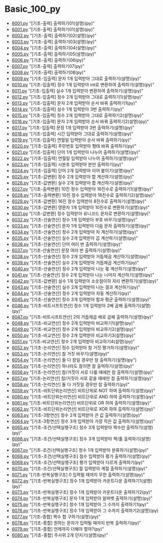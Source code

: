 # Basic_100_py

* [6001.py](./6001.py) "[기초-출력] 출력하기01(설명)(py)"
* [6001.py](./6001.py) "[기초-출력] 출력하기01(설명)(py)"
* [6002.py](./6002.py) "[기초-출력] 출력하기02(설명)(py)"
* [6003.py](./6003.py) "[기초-출력] 출력하기03(설명)(py)"
* [6004.py](./6004.py) "[기초-출력] 출력하기04(설명)(py)"
* [6005.py](./6005.py) "[기초-출력] 출력하기05(설명)(py)"
* [6006.py](./6006.py) "[기초-출력] 출력하기06(py)"
* [6007.py](./6007.py) "[기초-출력] 출력하기07(py)"
* [6008.py](./6008.py) "[기초-출력] 출력하기08(py)"
* [6009.py](./6009.py) "[기초-입출력] 문자 1개 입력받아 그대로 출력하기(설명)(py)"
* [6010.py](./6010.py) "[기초-입출력] 정수 1개 입력받아 int로 변환하여 출력하기(설명)(py)"
* [6011.py](./6011.py) "[기초-입출력] 실수 1개 입력받아 변환하여 출력하기(설명)(py)"
* [6012.py](./6012.py) "[기초-입출력] 정수 2개 입력받아 그대로 출력하기1(설명)(py)"
* [6013.py](./6013.py) "[기초-입출력] 문자 2개 입력받아 순서 바꿔 출력하기1(py)"
* [6014.py](./6014.py) "[기초-입출력] 실수 1개 입력받아 3번 출력하기(py)"
* [6015.py](./6015.py) "[기초-입출력] 정수 2개 입력받아 그대로 출력하기2(설명)(py)"
* [6016.py](./6016.py) "[기초-입출력] 문자 2개 입력받아 순서 바꿔 출력하기2(설명)(py)"
* [6017.py](./6017.py) "[기초-입출력] 문장 1개 입력받아 3번 출력하기(설명)(py)"
* [6018.py](./6018.py) "[기초-입출력] 시간 입력받아 그대로 출력하기(설명)(py)"
* [6019.py](./6019.py) "[기초-입출력] 연월일 입력받아 순서 바꿔 출력하기(py)"
* [6020.py](./6020.py) "[기초-입출력] 주민번호 입력받아 형태 바꿔 출력하기(py)"
* [6021.py](./6021.py) "[기초-입출력] 단어 1개 입력받아 나누어 출력하기(설명)(py)"
* [6022.py](./6022.py) "[기초-입출력] 연월일 입력받아 나누어 출력하기(설명)(py)"
* [6023.py](./6023.py) "[기초-입출력] 시분초 입력받아 분만 출력하기(py)"
* [6024.py](./6024.py) "[기초-입출력] 단어 2개 입력받아 이어 붙이기(설명)(py)"
* [6025.py](./6025.py) "[기초-값변환] 정수 2개 입력받아 합 계산하기(설명)(py)"
* [6026.py](./6026.py) "[기초-값변환] 실수 2개 입력받아 합 계산하기(설명)(py)"
* [6027.py](./6027.py) "[기초-출력변환] 10진 정수 입력받아 16진수로 출력하기1(설명)(py)"
* [6028.py](./6028.py) "[기초-출력변환] 10진 정수 입력받아 16진수로 출력하기2(설명)(py)"
* [6029.py](./6029.py) "[기초-값변환] 16진 정수 입력받아 8진수로 출력하기(설명)(py)"
* [6030.py](./6030.py) "[기초-값변환] 영문자 1개 입력받아 10진수로 변환하기(설명)(py)"
* [6031.py](./6031.py) "[기초-값변환] 정수 입력받아 유니코드 문자로 변환하기(설명)(py)"
* [6032.py](./6032.py) "[기초-산술연산] 정수 1개 입력받아 부호 바꾸기(설명)(py)"
* [6033.py](./6033.py) "[기초-산술연산] 문자 1개 입력받아 다음 문자 출력하기(설명)(py)"
* [6034.py](./6034.py) "[기초-산술연산] 정수 2개 입력받아 차 계산하기(설명)(py)"
* [6035.py](./6035.py) "[기초-산술연산] 실수 2개 입력받아 곱 계산하기(설명)(py)"
* [6036.py](./6036.py) "[기초-산술연산] 단어 여러 번 출력하기(설명)(py)"
* [6037.py](./6037.py) "[기초-산술연산] 문장 여러 번 출력하기(설명)(py)"
* [6038.py](./6038.py) "[기초-산술연산] 정수 2개 입력받아 거듭제곱 계산하기(설명)(py)"
* [6039.py](./6039.py) "[기초-산술연산] 실수 2개 입력받아 거듭제곱 계산하기(py)"
* [6040.py](./6040.py) "[기초-산술연산] 정수 2개 입력받아 나눈 몫 계산하기(설명)(py)"
* [6041.py](./6041.py) "[기초-산술연산] 정수 2개 입력받아 나눈 나머지 계산하기(설명)(py)"
* [6042.py](./6042.py) "[기초-값변환] 실수 1개 입력받아 소숫점이하 자리 변환하기(설명)(py)"
* [6043.py](./6043.py) "[기초-산술연산] 실수 2개 입력받아 나눈 결과 계산하기(py)"
* [6044.py](./6044.py) "[기초-산술연산] 정수 2개 입력받아 자동 계산하기(py)"
* [6045.py](./6045.py) "[기초-산술연산] 정수 3개 입력받아 합과 평균 출력하기(설명)(py)"
* [6046.py](./6046.py) "[기초-비트시프트연산] 정수 1개 입력받아 2배 곱해 출력하기(설명)(py)"
* [6047.py](./6047.py) "[기초-비트시프트연산] 2의 거듭제곱 배로 곱해 출력하기(설명)(py)"
* [6048.py](./6048.py) "[기초-비교연산] 정수 2개 입력받아 비교하기1(설명)(py)"
* [6049.py](./6049.py) "[기초-비교연산] 정수 2개 입력받아 비교하기2(설명)(py)"
* [6050.py](./6050.py) "[기초-비교연산] 정수 2개 입력받아 비교하기3(설명)(py)"
* [6051.py](./6051.py) "[기초-비교연산] 정수 2개 입력받아 비교하기4(설명)(py)"
* [6052.py](./6052.py) "[기초-논리연산] 정수 입력받아 참 거짓 평가하기(설명)(py)"
* [6053.py](./6053.py) "[기초-논리연산] 참 거짓 바꾸기(설명)(py)"
* [6054.py](./6054.py) "[기초-논리연산] 둘 다 참일 경우만 참 출력하기(설명)(py")
* [6055.py](./6055.py) "[기초-논리연산] 하나라도 참이면 참 출력하기(설명)(py)"
* [6056.py](./6056.py) "[기초-논리연산] 참/거짓이 서로 다를 때에만 참 출력하기(설명)(py)"
* [6057.py](./6057.py) "[기초-논리연산] 참/거짓이 서로 같을 때에만 참 출력하기(설명)(py)"
* [6058.py](./6058.py) "[기초-논리연산] 둘 다 거짓일 경우만 참 출력하기(py)"
* [6059.py](./6059.py) "[기초-비트단위논리연산] 비트단위로 NOT 하여 출력하기(설명)(py)"
* [6060.py](./6060.py) "[기초-비트단위논리연산] 비트단위로 AND 하여 출력하기(설명)(py)"
* [6061.py](./6061.py) "[기초-비트단위논리연산] 비트단위로 OR 하여 출력하기(설명)(py)"
* [6062.py](./6062.py) "[기초-비트단위논리연산] 비트단위로 XOR 하여 출력하기(설명)(py)"
* [6063.py](./6063.py) "[기초-3항연산] 정수 2개 입력받아 큰 값 출력하기(설명)(py)"
* [6064.py](./6064.py) "[기초-3항연산] 정수 3개 입력받아 가장 작은 값 출력하기(설명)(py)"
* [6065.py](./6065.py) "[기초-조건/선택실행구조] 정수 3개 입력받아 짝수만 출력하기(설명)(py)"
* [6066.py](./6066.py) "[기초-조건/선택실행구조] 정수 3개 입력받아 짝/홀 출력하기(설명)(py)"
* [6067.py](./6067.py) "[기초-조건/선택실행구조] 정수 1개 입력받아 분류하기(설명)(py)"
* [6068.py](./6068.py) "[기초-조건/선택실행구조] 점수 입력받아 평가 출력하기(설명)(py)"
* [6069.py](./6069.py) "[기초-조건/선택실행구조] 평가 입력받아 다르게 출력하기(py)"
* [6070.py](./6070.py) "[기초-조건/선택실행구조] 월 입력받아 계절 출력하기(설명)(py)"
* [6071.py](./6071.py) "[기초-반복실행구조] 0 입력될 때까지 무한 출력하기(설명)(py)"
* [6072.py](./6072.py) "[기초-반복실행구조] 정수 1개 입력받아 카운트다운 출력하기1(설명)(py)"
* [6073.py](./6073.py) "[기초-반복실행구조] 정수 1개 입력받아 카운트다운 출력하기2(py)"
* [6074.py](./6074.py) "[기초-반복실행구조] 문자 1개 입력받아 알파벳 출력하기(설명)(py)"
* [6075.py](./6075.py) "[기초-반복실행구조] 정수 1개 입력받아 그 수까지 출력하기1(py)"
* [6076.py](./6076.py) "[기초-반복실행구조] 정수 1개 입력받아 그 수까지 출력하기2(설명)(py)
* [6077.py](./6077.py) "[기초-종합] 짝수 합 구하기(설명)(py)"	
* [6078.py](./6078.py) "[기초-종합] 원하는 문자가 입력될 때까지 반복 출력하기(py)"
* [6079.py](./6079.py) "[기초-종합] 언제까지 더해야 할까?(py)"
* [6080.py](./6080.py) "[기초-종합] 주사위 2개 던지기(설명)(py)"
